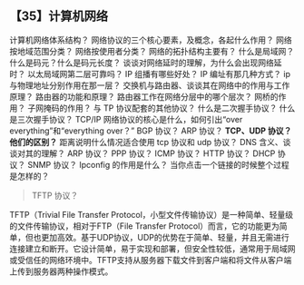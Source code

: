 ## 【35】计算机网络

计算机网络体系结构？
网络协议的三个核心要素，及概念，各起什么作用？
网络按地域范围分类？
网络按使用者分类？
网络的拓扑结构主要有？
什么是局域网？
什么是码元？什么是码元长度？
谈谈对网络延时的理解，为什么会出现网络延时？
以太局域网第二层可靠吗？
IP 组播有哪些好处？
IP 编址有那几种方式？
ip 与物理地址分别作用在那一层？
交换机与路由器、谈谈其在网络中的作用与工作原理？
路由器的功能和原理？
路由器工作在网络分层中的哪个层次？
网桥的作用？
子网掩码的作用？
与 TP 协议配套的其他协议？
什么是二次握手协议？
什么是三次握手协议？
TCP/IP 网络协议的核心是什么，如何引出“over everything”和“everything over？”
BGP 协议？
ARP 协议？
**TCP、UDP 协议？他们的区别？**
距离说明什么情况适合使用 tcp 协议和 udp 协议？
DNS 含义、谈谈对其的理解？
ARP 协议？
PPP 协议？
ICMP 协议？
HTTP 协议？
DHCP 协议？
SNMP 协议？
Ipconfig 的作用是什么？
当你点击一个链接的时候整个过程是怎样的？

> TFTP 协议？

TFTP（Trivial File Transfer Protocol，小型文件传输协议）是一种简单、轻量级的文件传输协议，相对于FTP（File Transfer Protocol）而言，它的功能更为简单，但也更加高效。基于UDP协议，UDP的优势在于简单、轻量，并且无需进行连接建立和断开。它设计简单，易于实现和部署，但安全性较低，通常用于局域网或受信任的网络环境中。TFTP支持从服务器下载文件到客户端和将文件从客户端上传到服务器两种操作模式。